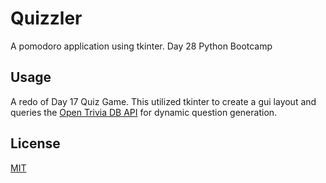 # Quizzler

A pomodoro application using tkinter. Day 28 Python Bootcamp


## Usage
 A redo of Day 17 Quiz Game. This utilized tkinter to create a gui layout
and queries the [Open Trivia DB API](https://opentdb.com/api_config.php) for dynamic question generation.

## License
[MIT](https://choosealicense.com/licenses/mit/)